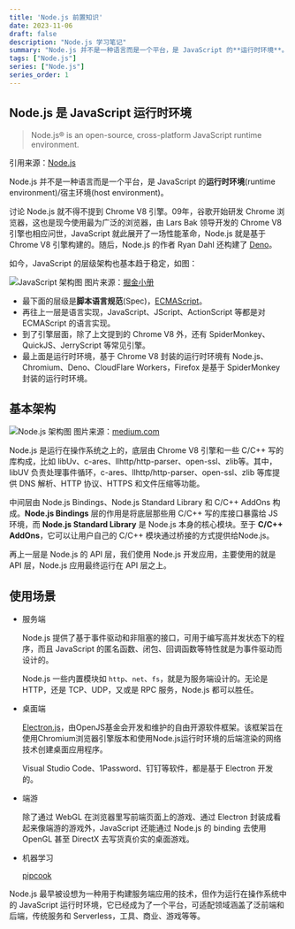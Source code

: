 ```yaml
---
title: 'Node.js 前置知识'
date: 2023-11-06
draft: false
description: "Node.js 学习笔记"
summary: "Node.js 并不是一种语言而是一个平台，是 JavaScript 的**运行时环境**。"
tags: ["Node.js"]
series: ["Node.js"]
series_order: 1
---
```

## Node.js 是 JavaScript 运行时环境

> Node.js® is an open-source, cross-platform JavaScript runtime environment.

引用来源：[Node.js](https://nodejs.org/en)

Node.js 并不是一种语言而是一个平台，是 JavaScript 的**运行时环境**(runtime environment)/宿主环境(host environment)。

讨论 Node.js 就不得不提到 Chrome V8 引擎。09年，谷歌开始研发 Chrome 浏览器，这也是现今使用最为广泛的浏览器，由 Lars Bak 领导开发的 Chrome V8 引擎也相应问世，JavaScript 就此展开了一场性能革命，Node.js 就是基于 Chrome V8 引擎构建的。随后，Node.js 的作者 Ryan Dahl 还构建了 [Deno](https://github.com/denoland/deno)。

如今，JavaScript 的层级架构也基本趋于稳定，如图：

![JavaScript 架构图](https://cyl-blog-image.oss-cn-shenzhen.aliyuncs.com/img/js-architecture-diagram.png)
图片来源：[掘金小册](https://juejin.cn/book/7196627546253819916/section/7195089399787290635)

- 最下面的层级是**脚本语言规范**(Spec)，[ECMAScript](https://www.ecma-international.org/publications-and-standards/standards/ecma-262/)。
- 再往上一层是语言实现，JavaScript、JScript、ActionScript 等都是对 ECMAScript 的语言实现。
- 到了引擎层面，除了上文提到的 Chrome V8 外，还有 SpiderMonkey、QuickJS、JerryScript 等常见引擎。
- 最上面是运行时环境，基于 Chrome V8 封装的运行时环境有 Node.js、Chromium、Deno、CloudFlare Workers，Firefox 是基于 SpiderMonkey 封装的运行时环境。

## 基本架构

![Node.js 架构图](https://cyl-blog-image.oss-cn-shenzhen.aliyuncs.com/img/nodejs-architecture-diagram.png)
图片来源：[medium.com](https://chathuranga94.medium.com/nodejs-architecture-concurrency-model-f71da5f53d1d)

Node.js 是运行在操作系统之上的，底层由 Chrome V8 引擎和一些 C/C++ 写的库构成，比如 libUv、c-ares、llhttp/http-parser、open-ssl、zlib等。其中，libUV 负责处理事件循环，c-ares、llhttp/http-parser、open-ssl、zlib 等库提供 DNS 解析、HTTP 协议、HTTPS 和文件压缩等功能。

中间层由 Node.js Bindings、Node.js Standard Library 和 C/C++ AddOns 构成。**Node.js Bindings** 层的作用是将底层那些用 C/C++ 写的库接口暴露给 JS 环境，而 **Node.js Standard Library** 是 Node.js 本身的核心模块。至于 **C/C++ AddOns**，它可以让用户自己的 C/C++ 模块通过桥接的方式提供给Node.js。

再上一层是 Node.js 的 API 层，我们使用 Node.js 开发应用，主要使用的就是 API 层，Node.js 应用最终运行在 API 层之上。

## 使用场景

- 服务端
  
  Node.js 提供了基于事件驱动和非阻塞的接口，可用于编写高并发状态下的程序，而且 JavaScript 的匿名函数、闭包、回调函数等特性就是为事件驱动而设计的。

  Node.js 一些内置模块如 `http`、`net`、`fs`，就是为服务端设计的。无论是 HTTP，还是 TCP、UDP，又或是 RPC 服务，Node.js 都可以胜任。

- 桌面端
  
  [Electron.js](https://www.electronjs.org/)，由OpenJS基金会开发和维护的自由开源软件框架。该框架旨在使用Chromium浏览器引擎版本和使用Node.js运行时环境的后端渲染的网络技术创建桌面应用程序。

  Visual Studio Code、1Password、钉钉等软件，都是基于 Electron 开发的。
  
- 端游
  
  除了通过 WebGL 在浏览器里写前端页面上的游戏、通过 Electron 封装成看起来像端游的游戏外，JavaScript 还能通过 Node.js 的 binding 去使用 OpenGL 甚至 DirectX 去写货真价实的桌面游戏。

- 机器学习
  
  [pipcook](https://github.com/alibaba/pipcook)

Node.js 最早被设想为一种用于构建服务端应用的技术，但作为运行在操作系统中的 JavaScript 运行时环境，它已经成为了一个平台，可适配领域涵盖了泛前端和后端，传统服务和 Serverless，工具、商业、游戏等等。

